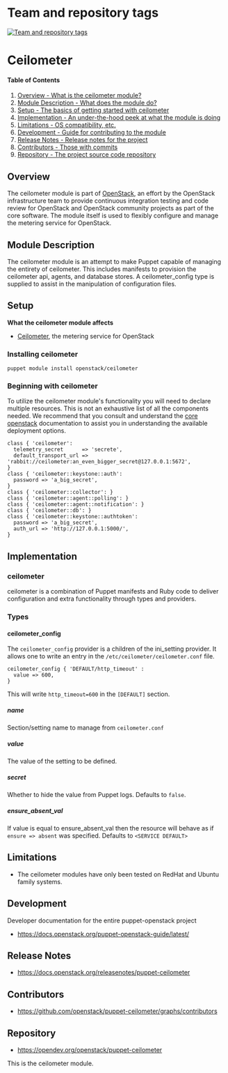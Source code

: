 Team and repository tags
========================

[![Team and repository tags](https://governance.openstack.org/tc/badges/puppet-ceilometer.svg)](https://governance.openstack.org/tc/reference/tags/index.html)

<!-- Change things from this point on -->

Ceilometer
==========

#### Table of Contents

1. [Overview - What is the ceilometer module?](#overview)
2. [Module Description - What does the module do?](#module-description)
3. [Setup - The basics of getting started with ceilometer](#setup)
4. [Implementation - An under-the-hood peek at what the module is doing](#implementation)
5. [Limitations - OS compatibility, etc.](#limitations)
6. [Development - Guide for contributing to the module](#development)
7. [Release Notes - Release notes for the project](#release-notes)
8. [Contributors - Those with commits](#contributors)
9. [Repository - The project source code repository](#repository)

Overview
--------

The ceilometer module is part of [OpenStack](https://opendev.org/openstack), an effort by the
OpenStack infrastructure team to provide continuous integration testing and code review for
OpenStack and OpenStack community projects as part of the core software. The module itself
is used to flexibly configure and manage the metering service for OpenStack.

Module Description
------------------

The ceilometer module is an attempt to make Puppet capable of managing the entirety of ceilometer.
This includes manifests to provision the ceilometer api, agents, and database stores. A
ceilometer_config type is supplied to assist in the manipulation of configuration files.

Setup
-----

**What the ceilometer module affects**

* [Ceilometer](https://docs.openstack.org/ceilometer/latest/), the metering service for OpenStack

### Installing ceilometer

    puppet module install openstack/ceilometer

### Beginning with ceilometer

To utilize the ceilometer module's functionality you will need to declare multiple resources. This is not an exhaustive list of all the components needed. We recommend that you consult and understand the [core openstack](https://docs.openstack.org) documentation to assist you in understanding the available deployment options.

```puppet
class { 'ceilometer':
  telemetry_secret      => 'secrete',
  default_transport_url => 'rabbit://ceilometer:an_even_bigger_secret@127.0.0.1:5672',
}
class { 'ceilometer::keystone::auth':
  password => 'a_big_secret',
}
class { 'ceilometer::collector': }
class { 'ceilometer::agent::polling': }
class { 'ceilometer::agent::notification': }
class { 'ceilometer::db': }
class { 'ceilometer::keystone::authtoken':
  password => 'a_big_secret',
  auth_url => 'http://127.0.0.1:5000/',
}
```

Implementation
--------------

### ceilometer

ceilometer is a combination of Puppet manifests and Ruby code to deliver configuration and
extra functionality through types and providers.

### Types

#### ceilometer_config

The `ceilometer_config` provider is a children of the ini_setting provider. It allows one to write an entry in the `/etc/ceilometer/ceilometer.conf` file.

```puppet
ceilometer_config { 'DEFAULT/http_timeout' :
  value => 600,
}
```

This will write `http_timeout=600` in the `[DEFAULT]` section.

##### name

Section/setting name to manage from `ceilometer.conf`

##### value

The value of the setting to be defined.

##### secret

Whether to hide the value from Puppet logs. Defaults to `false`.

##### ensure_absent_val

If value is equal to ensure_absent_val then the resource will behave as if `ensure => absent` was specified. Defaults to `<SERVICE DEFAULT>`

Limitations
-----------

* The ceilometer modules have only been tested on RedHat and Ubuntu family systems.

Development
-----------

Developer documentation for the entire puppet-openstack project

* https://docs.openstack.org/puppet-openstack-guide/latest/

Release Notes
-------------

* https://docs.openstack.org/releasenotes/puppet-ceilometer

Contributors
------------

* https://github.com/openstack/puppet-ceilometer/graphs/contributors

Repository
----------

* https://opendev.org/openstack/puppet-ceilometer



This is the ceilometer module.
